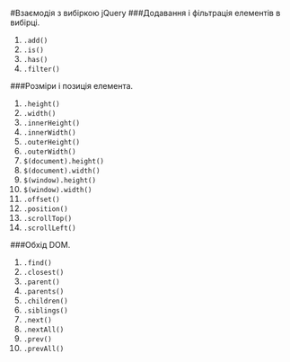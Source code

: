 #Взаємодія з вибіркою jQuery
###Додавання і фільтрація елементів в вибірці.
1. `.add()`
1. `.is()`
1. `.has()`
1. `.filter()`

###Розміри і позиція елемента.
1. `.height()`
1. `.width()`
1. `.innerHeight()`
1. `.innerWidth()`
1. `.outerHeight()`
1. `.outerWidth()`
1. `$(document).height()`
1. `$(document).width()`
1. `$(window).height()`
1. `$(window).width()`
1. `.offset()`
1. `.position()`
1. `.scrollTop()`
1. `.scrollLeft()`

###Обхід DOM.
1. `.find()`
1. `.closest()`
1. `.parent()`
1. `.parents()`
1. `.children()`
1. `.siblings()`
1. `.next()`
1. `.nextAll()`
1. `.prev()`
1. `.prevAll()`
